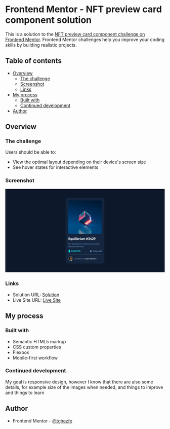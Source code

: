 # Frontend Mentor - NFT preview card component solution

This is a solution to the [NFT preview card component challenge on Frontend Mentor](https://www.frontendmentor.io/challenges/nft-preview-card-component-SbdUL_w0U). Frontend Mentor challenges help you improve your coding skills by building realistic projects.

## Table of contents

- [Overview](#overview)
  - [The challenge](#the-challenge)
  - [Screenshot](#screenshot)
  - [Links](#links)
- [My process](#my-process)
  - [Built with](#built-with)
  - [Continued development](#continued-development)
- [Author](#author)

## Overview

### The challenge

Users should be able to:

- View the optimal layout depending on their device's screen size
- See hover states for interactive elements

### Screenshot

![](./Screenshot.png)

### Links

- Solution URL: [Solution](https://github.com/tghezfe/nft-preview-card-component-main.io)
- Live Site URL: [Live Site](https://tghezfe.github.io/nft-preview-card-component-main.io/)

## My process

### Built with

- Semantic HTML5 markup
- CSS custom properties
- Flexbox
- Mobile-first workflow

### Continued development

My goal is responsive design, however I know that there are also some details, for example size of the images when needed, and things to improve and things to learn

## Author

- Frontend Mentor - [@tghezfe](https://www.frontendmentor.io/profile/tghezfe)

